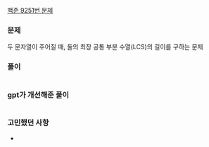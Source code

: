 [백준 9251번 문제](https://www.acmicpc.net/problem/9251)

### 문제
두 문자열이 주어질 때, 둘의 최장 공통 부분 수열(LCS)의 길이를 구하는 문제

### 풀이

```

```

### gpt가 개선해준 풀이
```

```


### 고민했던 사항
- 